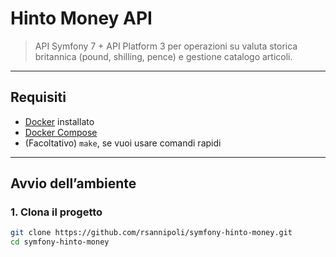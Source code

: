 # Hinto Money API

> API Symfony 7 + API Platform 3 per operazioni su valuta storica britannica (pound, shilling, pence) e gestione catalogo articoli.

---

## Requisiti

- [Docker](https://www.docker.com/) installato
- [Docker Compose](https://docs.docker.com/compose/)
- (Facoltativo) `make`, se vuoi usare comandi rapidi

---

## Avvio dell’ambiente

### 1. Clona il progetto

```bash
git clone https://github.com/rsannipoli/symfony-hinto-money.git
cd symfony-hinto-money

